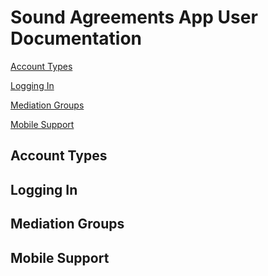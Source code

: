 # Sound Agreements App User Documentation

[Account Types](#account-types)

[Logging In](#logging-in)

[Mediation Groups](#mediation-groups)

[Mobile Support](#mobile-support)

## Account Types

## Logging In

## Mediation Groups

## Mobile Support
